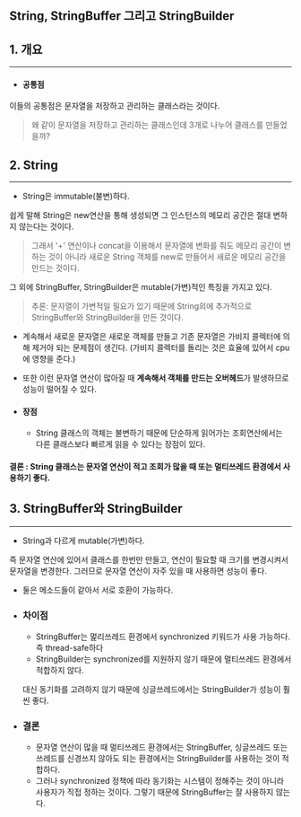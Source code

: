 ## String, StringBuffer 그리고 StringBuilder



## 1. 개요

---

* #### 공통점

이들의 공통점은 문자열을 저장하고 관리하는 클래스라는 것이다. 

> 왜 같이 문자열을 저장하고 관리하는 클래스인데 3개로 나누어 클래스를 만들었을까? 

## 2. String 

---

* String은 immutable(불변)하다. 

쉽게 말해 String은 new연산을 통해 생성되면 그 인스턴스의 메모리 공간은 절대 변하지 않는다는 것이다. 

> 그래서 '+' 연산이나 concat을 이용해서 문자열에 변화를 줘도 메모리 공간이 변하는 것이 아니라 새로운 String 객체를 new로 만들어서 새로운 메모리 공간을 만드는 것이다. 

그 외에 StringBuffer, StringBuilder은 mutable(가변)적인 특징을 가지고 있다. 

> 추론: 문자열이 가변적일 필요가 있기 때문에 String외에 추가적으로 StringBuffer와 StringBuilder을 만든 것이다. 

* 계속해서 새로운 문자열은 새로운 객체를 만들고 기존 문자열은 가비지 콜렉터에 의해 제거야 되는 문제점이 생긴다. (가비지 콜렉터를 돌리는 것은 효율에 있어서 cpu에 영향을 준다.)

* 또한 이런 문자열 연산이 많아질 때 **계속해서 객체를 만드는 오버헤드**가 발생하므로 성능이 떨어질 수 있다. 

* #### 장점

  * String 클래스의 객체는 불변하기 때문에 단순하게 읽어가는 조회연산에서는 다른 클래스보다 빠르게 읽을 수 있다는 장점이 있다. 

#### 결론 : String 클래스는 문자열 연산이 적고 조회가 많을 때 또는 멀티쓰레드 환경에서 사용하기 좋다. 



## 3. StringBuffer와 StringBuilder

---

* String과 다르게 mutable(가변)하다. 

즉 문자열 연산에 있어서 클래스를 한번만 만들고, 연산이 필요할 때 크기를 변경시켜서 문자열을 변경한다. 그러므로 문자열 연산이 자주 있을 때 사용하면 성능이 좋다. 

* 둘은 메소드들이 같아서 서로 호환이 가능하다. 

* ### 차이점

  * StringBuffer는 멅리쓰레드 환경에서 synchronized 키워드가 사용 가능하다. 즉 thread-safe하다
  * StringBuilder는 synchronized를 지원하지 않기 때문에 멀티쓰레드 환경에서 적합하지 않다. 

  대신 동기화를 고려하지 않기 때문에 싱글쓰레드에서는 StringBuilder가 성능이 훨씬 좋다. 

* ### 결론 

  * 문자열 연산이 많을 때 멀티쓰레드 환경에서는 StringBuffer, 싱글쓰레드 또는 쓰레드를 신경쓰지 않아도 되는 환경에서는 StringBuilder를 사용하는 것이 적합하다. 
  * 그러나 synchronized 정책에 따라 동기화는 시스템이 정해주는 것이 아니라 사용자가 직접 정하는 것이다. 그렇기 때문에 StringBuffer는 잘 사용하지 않는다. 

  
